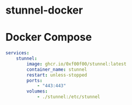 # stunnel-docker

# Docker Compose
```yaml
services:
    stunnel:
        image: ghcr.io/0xf00f00/stunnel:latest
        container_name: stunnel
        restart: unless-stopped
        ports:
            - "443:443"
        volumes:
            - ./stunnel:/etc/stunnel
```